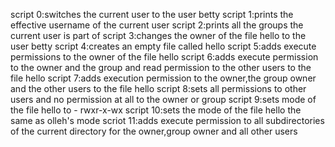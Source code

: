 script 0:switches the current user to the user betty
script 1:prints the effective username of the current user
script 2:prints all the groups the current user is part of
script 3:changes the owner of the file hello to the user betty
script 4:creates an empty file called hello
script 5:adds execute permissions to the owner of the file hello
script 6:adds execute permission to the owner and the group and read permission to the other users to the file hello
script 7:adds execution permission to the owner,the group owner and the other users to the file hello
script 8:sets all permissions to other users and no permission at all to the owner or group
script 9:sets mode of the file hello to - rwxr-x-wx
script 10:sets the mode of the file hello the same as olleh's mode
scriot 11:adds execute permission to all subdirectories of the current directory for the owner,group owner and all other users

